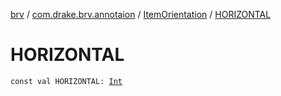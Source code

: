 [brv](../../index.md) / [com.drake.brv.annotaion](../index.md) / [ItemOrientation](index.md) / [HORIZONTAL](./-h-o-r-i-z-o-n-t-a-l.md)

# HORIZONTAL

`const val HORIZONTAL: `[`Int`](https://kotlinlang.org/api/latest/jvm/stdlib/kotlin/-int/index.html)